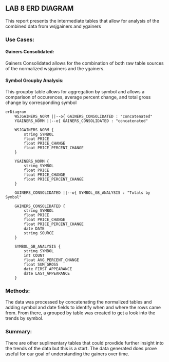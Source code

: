 ## LAB 8 ERD DIAGRAM
This report presents the intermediate tables that allow for analysis of the combined data from wsjgainers and ygainers

### Use Cases:
#### Gainers Consolidated:
Gainers Consolidated allows for the combination of both raw table sources of the normalized wsjgainers and the ygainers. 
#### Symbol Groupby Analysis:
This groupby table allows for aggregation by symbol and allows a comparison of occurences, average percent change, and total gross change by corresponding symbol

```mermaid
erDiagram
    WSJGAINERS_NORM ||--o{ GAINERS_CONSOLIDATED : "concatenated"
    YGAINERS_NORM ||--o{ GAINERS_CONSOLIDATED : "concatenated"
    
    WSJGAINERS_NORM {
        string SYMBOL
        float PRICE
        float PRICE_CHANGE
        float PRICE_PERCENT_CHANGE
    }
    
    YGAINERS_NORM {
        string SYMBOL
        float PRICE
        float PRICE_CHANGE
        float PRICE_PERCENT_CHANGE
    }
    
    GAINERS_CONSOLIDATED ||--o{ SYMBOL_GB_ANALYSIS : "Totals by Symbol"
    
    GAINERS_CONSOLIDATED {
        string SYMBOL
        float PRICE
        float PRICE_CHANGE
        float PRICE_PERCENT_CHANGE
        date DATE
        string SOURCE
    }
    
    SYMBOL_GB_ANALYSIS {
        string SYMBOL
        int COUNT
        float AVG_PERCENT_CHANGE
        float SUM_GROSS
        date FIRST_APPEARANCE
        date LAST_APPEARANCE
    }
```

### Methods:
The data was processed by concatenating the normalized tables and adding symbol and date fields to identify when and where the rows came from. From there, a grouped by table was created to get a look into the trends by symbol.

### Summary:
There are other suplimentary tables that could provdide further insight into the trends of the data but this is a start. The data generated does prove useful for our goal of understanding the gainers over time.
